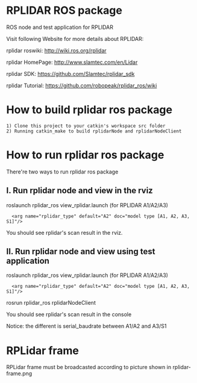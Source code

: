 RPLIDAR ROS package
=====================================================================

ROS node and test application for RPLIDAR

Visit following Website for more details about RPLIDAR:

rplidar roswiki: http://wiki.ros.org/rplidar

rplidar HomePage:   http://www.slamtec.com/en/Lidar

rplidar SDK: https://github.com/Slamtec/rplidar_sdk

rplidar Tutorial:  https://github.com/robopeak/rplidar_ros/wiki

How to build rplidar ros package
=====================================================================
    1) Clone this project to your catkin's workspace src folder
    2) Running catkin_make to build rplidarNode and rplidarNodeClient

How to run rplidar ros package
=====================================================================
There're two ways to run rplidar ros package

I. Run rplidar node and view in the rviz
------------------------------------------------------------
roslaunch rplidar_ros view_rplidar.launch (for RPLIDAR A1/A2/A3)

```
  <arg name="rplidar_type" default="A2" doc="model type [A1, A2, A3, S1]"/>
```

You should see rplidar's scan result in the rviz.

II. Run rplidar node and view using test application
------------------------------------------------------------
roslaunch rplidar_ros view_rplidar.launch (for RPLIDAR A1/A2/A3)

```
  <arg name="rplidar_type" default="A2" doc="model type [A1, A2, A3, S1]"/>
```

rosrun rplidar_ros rplidarNodeClient

You should see rplidar's scan result in the console

Notice: the different is serial_baudrate between A1/A2 and A3/S1

RPLidar frame
=====================================================================
RPLidar frame must be broadcasted according to picture shown in rplidar-frame.png

